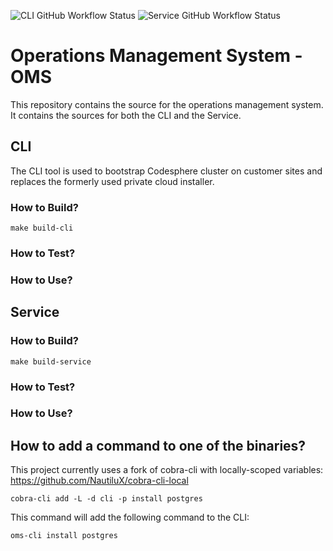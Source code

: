 ![CLI GitHub Workflow Status](https://github.com/codesphere-cloud/oms/actions/workflows/service-build_test.yml/badge.svg)
![Service GitHub Workflow Status](https://github.com/codesphere-cloud/oms/actions/workflows/cli-build_test.yml/badge.svg)

# Operations Management System - OMS

This repository contains the source for the operations management system. It
contains the sources for both the CLI and the Service. 

## CLI
The CLI tool is used to bootstrap Codesphere cluster on customer sites and
replaces the formerly used private cloud installer.

### How to Build?

```shell
make build-cli
```

### How to Test?


### How to Use?


## Service

### How to Build?

```shell
make build-service
```

### How to Test?


### How to Use?


## How to add a command to one of the binaries?

This project currently uses a fork of cobra-cli with locally-scoped variables: https://github.com/NautiluX/cobra-cli-local

```shell
cobra-cli add -L -d cli -p install postgres
```

This command will add the following command to the CLI:

```shell
oms-cli install postgres
```
